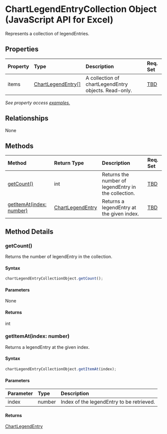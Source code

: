 # ChartLegendEntryCollection Object (JavaScript API for Excel)

Represents a collection of legendEntries.

## Properties

| Property	   | Type	|Description| Req. Set|
|:---------------|:--------|:----------|:----|
|items|[ChartLegendEntry[]](chartlegendentry.md)|A collection of chartLegendEntry objects. Read-only.|[TBD](../requirement-sets/excel-api-requirement-sets.md)|

_See property access [examples.](#property-access-examples)_

## Relationships
None


## Methods

| Method		   | Return Type	|Description| Req. Set|
|:---------------|:--------|:----------|:----|
|[getCount()](#getcount)|int|Returns the number of legendEntry in the collection.|[TBD](../requirement-sets/excel-api-requirement-sets.md)|
|[getItemAt(index: number)](#getitematindex-number)|[ChartLegendEntry](chartlegendentry.md)|Returns a legendEntry at the given index.|[TBD](../requirement-sets/excel-api-requirement-sets.md)|

## Method Details


### getCount()
Returns the number of legendEntry in the collection.

#### Syntax
```js
chartLegendEntryCollectionObject.getCount();
```

#### Parameters
None

#### Returns
int

### getItemAt(index: number)
Returns a legendEntry at the given index.

#### Syntax
```js
chartLegendEntryCollectionObject.getItemAt(index);
```

#### Parameters
| Parameter	   | Type	|Description|
|:---------------|:--------|:----------|
|index|number|Index of the legendEntry to be retrieved.|

#### Returns
[ChartLegendEntry](chartlegendentry.md)
